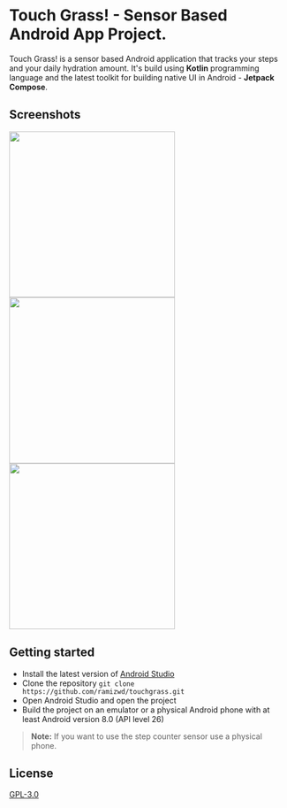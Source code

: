 # Touch Grass! - Sensor Based Android App Project.

Touch Grass! is a sensor based Android application that tracks your steps and your daily hydration amount. It's 
build using **Kotlin** programming language and the latest toolkit for building native UI in Android - **Jetpack Compose**.

## Screenshots
<img src="https://user-images.githubusercontent.com/63073421/196072780-4a308d28-9523-4f0b-b2f6-445970a12853.jpg" height="300"> <img src="https://user-images.githubusercontent.com/63073421/196072784-5af08b94-914c-4950-93b5-8a66f5f02182.jpg" height="300"> <img src="https://user-images.githubusercontent.com/63073421/196072788-5a09a43f-3697-43b3-98d2-0e354035509e.jpg" height="300">

## Getting started
- Install the latest version of [Android Studio](https://developer.android.com/studio)
- Clone the repository
```git clone https://github.com/ramizwd/touchgrass.git```
- Open Android Studio and open the project
- Build the project on an emulator or a physical Android phone with at least Android version 8.0 (API level 26)
> **Note:** If you want to use the step counter sensor use a physical phone.

## License
[GPL-3.0](https://www.gnu.org/licenses/gpl-3.0.en.html)
